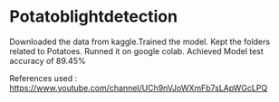 # Potatoblightdetection
Downloaded the data from kaggle.Trained the model.
Kept the folders related to Potatoes.
Runned it on google colab.
Achieved Model test accuracy of 89.45%


References used : https://www.youtube.com/channel/UCh9nVJoWXmFb7sLApWGcLPQ
